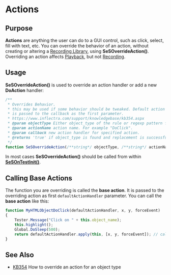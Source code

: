 # Actions

## Purpose

**Actions** are anything the user can do to a GUI control, such as click, select, fill with text, etc. You can override the behavior of an action, without creating or altering a [Recording Library](recording_library.md), using **SeSOverrideAction()**. Overriding an action affects [Playback](playback.md), but not [Recording](recording.md).

## Usage

**SeSOverrideAction()** is used to override an action handler or add a new **DoAction** handler:

```javascript
/**
 * Overrides Behavior.
 * this may be used if some behavior should be tweaked. Default action handler
 * is passed to the callback as the first parameter.
 * https://www.inflectra.com/support/knowledgebase/kb354.aspx
 * @param objectType Either object_type of the rule or regexp pattern for object_type.
 * @param actionName action name. For example "DoClick".
 * @param callback new action handler for specified action.
 * @returns 'true' if object_type is found and replacement is successful, 'false' otherwise.
 */
function SeSOverrideAction(/**string*/ objectType, /**string*/ actionName, callback)
```

In most cases **SeSOverrideAction()** should be called from within [**SeSOnTestInit()**](understanding_the_script.md#sesontestinit).

## Calling Base Actions

The function you are overriding is called the **base action**. It is passed to the overriding action as first `defaultActionHandler` parameter. You can call the **base action** like this:

```javascript
function MyHTMLObjectDoClick(defaultActionHandler, x, y, forceEvent)
{
    Tester.Message("Click on " + this.object_name);
    this.highlight();
    Global.DoSleep(500);
    return defaultActionHandler.apply(this, [x, y, forceEvent]); // calling the base action
}
```

## See Also

- [KB354](https://www.inflectra.com/Support/KnowledgeBase/KB354.aspx) How to override an action for an object type